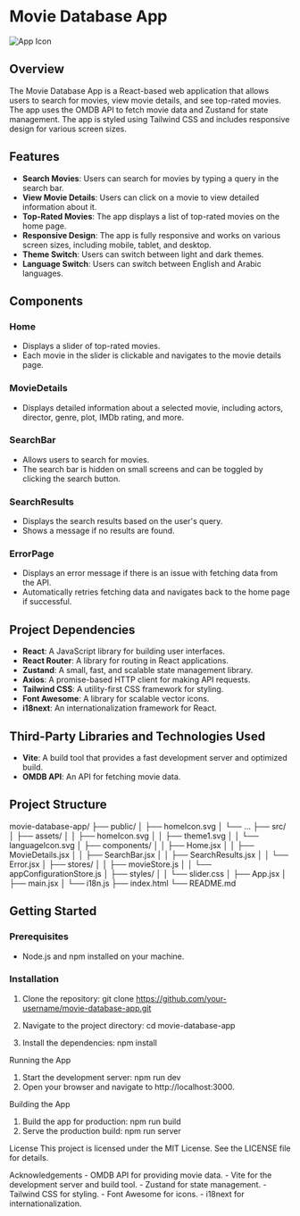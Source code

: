 # Movie Database App

![App Icon](public/homeIcon.svg)

## Overview

The Movie Database App is a React-based web application that allows users to search for movies, view movie details, and see top-rated movies. The app uses the OMDB API to fetch movie data and Zustand for state management. The app is styled using Tailwind CSS and includes responsive design for various screen sizes.

## Features

- **Search Movies**: Users can search for movies by typing a query in the search bar.
- **View Movie Details**: Users can click on a movie to view detailed information about it.
- **Top-Rated Movies**: The app displays a list of top-rated movies on the home page.
- **Responsive Design**: The app is fully responsive and works on various screen sizes, including mobile, tablet, and desktop.
- **Theme Switch**: Users can switch between light and dark themes.
- **Language Switch**: Users can switch between English and Arabic languages.

## Components

### Home
- Displays a slider of top-rated movies.
- Each movie in the slider is clickable and navigates to the movie details page.

### MovieDetails
- Displays detailed information about a selected movie, including actors, director, genre, plot, IMDb rating, and more.

### SearchBar
- Allows users to search for movies.
- The search bar is hidden on small screens and can be toggled by clicking the search button.

### SearchResults
- Displays the search results based on the user's query.
- Shows a message if no results are found.

### ErrorPage
- Displays an error message if there is an issue with fetching data from the API.
- Automatically retries fetching data and navigates back to the home page if successful.

## Project Dependencies

- **React**: A JavaScript library for building user interfaces.
- **React Router**: A library for routing in React applications.
- **Zustand**: A small, fast, and scalable state management library.
- **Axios**: A promise-based HTTP client for making API requests.
- **Tailwind CSS**: A utility-first CSS framework for styling.
- **Font Awesome**: A library for scalable vector icons.
- **i18next**: An internationalization framework for React.

## Third-Party Libraries and Technologies Used

- **Vite**: A build tool that provides a fast development server and optimized build.
- **OMDB API**: An API for fetching movie data.

## Project Structure
movie-database-app/ ├── public/ │ ├── homeIcon.svg │ └── ... ├── src/ │ ├── assets/ │ │ ├── homeIcon.svg │ │ ├── theme1.svg │ │ └── languageIcon.svg │ ├── components/ │ │ ├── Home.jsx │ │ ├── MovieDetails.jsx │ │ ├── SearchBar.jsx │ │ ├── SearchResults.jsx │ │ └── Error.jsx │ ├── stores/ │ │ ├── movieStore.js │ │ └── appConfigurationStore.js │ ├── styles/ │ │ └── slider.css │ ├── App.jsx │ ├── main.jsx │ └── i18n.js ├── index.html └── README.md


## Getting Started

### Prerequisites

- Node.js and npm installed on your machine.

### Installation

1. Clone the repository:
   git clone https://github.com/your-username/movie-database-app.git

2. Navigate to the project directory:
   cd movie-database-app

3. Install the dependencies:
   npm install

Running the App
   1. Start the development server:
	  npm run dev
   2. Open your browser and navigate to http://localhost:3000.
   
Building the App
   1. Build the app for production:
      npm run build
   2. Serve the production build:
      npm run server

License
This project is licensed under the MIT License. See the LICENSE file for details.

Acknowledgements
	- OMDB API for providing movie data.
	- Vite for the development server and build tool.
	- Zustand for state management.
	- Tailwind CSS for styling.
	- Font Awesome for icons.
	- i18next for internationalization.
